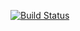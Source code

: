 [![Build Status](https://travis-ci.com/herglotzmarco/twitch-bot.svg?token=JqfeJSUWMHmwPWzz83Fu&branch=master)](https://travis-ci.com/herglotzmarco/twitch-bot)
